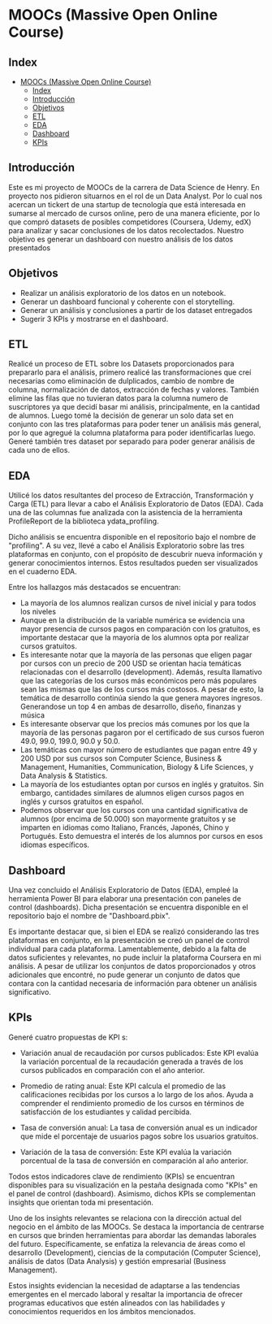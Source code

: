 # MOOCs (Massive Open Online Course)


## Index 
- [MOOCs (Massive Open Online Course)](#moocs-massive-open-online-course)
  - [Index](#index)
  - [Introducción](#introducción)
  - [Objetivos](#objetivos)
  - [ETL](#etl)
  - [EDA](#eda)
  - [Dashboard](#dashboard)
  - [KPIs](#kpis)
  
## Introducción

Este es mi proyecto de MOOCs de la carrera de Data Science de Henry. En proyecto nos pidieron situarnos en el rol de un Data Analyst. Por lo cual nos acercan un tickert de una startup de tecnología que está interesada en sumarse al mercado de cursos online, pero de una manera eficiente, por lo que compró datasets de posibles competidores (Coursera, Udemy, edX) para analizar y sacar conclusiones de los datos recolectados. Nuestro objetivo es generar un dashboard con nuestro análisis de los datos presentados

## Objetivos
- Realizar un análisis exploratorio de los datos en un notebook. 
- Generar un dashboard funcional y coherente con el storytelling.
- Generar un análisis y conclusiones a partir de los dataset entregados
- Sugerir 3 KPIs y mostrarse en el dashboard.

## ETL
Realicé un proceso de ETL sobre los Datasets proporcionados para prepararlo para el análisis, primero realicé las transformaciones que creí necesarias como eliminación de dulplicados, cambio de nombre de columna, normalización de datos, extracción de fechas y valores. También elimine las filas que no tuvieran datos para la columna numero de suscriptores ya que decidí basar mi análisis, principalmente, en la cantidad de alumnos. 
Luego tomé la decisión de generar un solo data set en conjunto con las tres plataformas para poder tener un análisis más general, por lo que agregué la columna plataforma para poder identificarlas luego. 
Generé también tres dataset por separado para poder generar análisis de cada uno de ellos.

## EDA
Utilicé los datos resultantes del proceso de Extracción, Transformación y Carga (ETL) para llevar a cabo el Análisis Exploratorio de Datos (EDA). Cada una de las columnas fue analizada con la asistencia de la herramienta ProfileReport de la biblioteca ydata_profiling.

Dicho análisis se encuentra disponible en el repositorio bajo el nombre de "profiling". A su vez, llevé a cabo el Análisis Exploratorio sobre las tres plataformas en conjunto, con el propósito de descubrir nueva información y generar conocimientos internos. Estos resultados pueden ser visualizados en el cuaderno EDA.

Entre los hallazgos más destacados se encuentran:
- La mayoría de los alumnos realizan cursos de nivel inicial y para todos los niveles
- Aunque en la distribución de la variable numérica se evidencia una mayor presencia de cursos pagos en comparación con los gratuitos, es importante destacar que la mayoría de los alumnos opta por realizar cursos gratuitos.
- Es interesante notar que la mayoría de las personas que eligen pagar por cursos con un precio de 200 USD se orientan hacia temáticas relacionadas con el desarrollo (development). Además, resulta llamativo que las categorías de los cursos más económicos pero más populares sean las mismas que las de los cursos más costosos. A pesar de esto, la temática de desarrollo continúa siendo la que genera mayores ingresos. Generandose un top 4 en ambas de desarrollo, diseño, finanzas y música
- Es interesante observar que los precios más comunes por los que la mayoría de las personas pagaron por el certificado de sus cursos fueron 49.0, 99.0, 199.0, 90.0 y 50.0. 
- Las temáticas con mayor número de estudiantes que pagan entre 49 y 200 USD por sus cursos son Computer Science, Business & Management, Humanities, Communication, Biology & Life Sciences, y Data Analysis & Statistics.
- La mayoría de los estudiantes optan por cursos en inglés y gratuitos. Sin embargo, cantidades similares de alumnos eligen cursos pagos en inglés y cursos gratuitos en español.
- Podemos observar que los cursos con una cantidad significativa de alumnos (por encima de 50.000) son mayormente gratuitos y se imparten en idiomas como Italiano, Francés, Japonés, Chino y Portugués. Esto demuestra el interés de los alumnos por cursos en esos idiomas específicos.

## Dashboard
Una vez concluido el Análisis Exploratorio de Datos (EDA), empleé la herramienta Power BI para elaborar una presentación con paneles de control (dashboards). Dicha presentación se encuentra disponible en el repositorio bajo el nombre de "Dashboard.pbix".

Es importante destacar que, si bien el EDA se realizó considerando las tres plataformas en conjunto, en la presentación se creó un panel de control individual para cada plataforma. Lamentablemente, debido a la falta de datos suficientes y relevantes, no pude incluir la plataforma Coursera en mi análisis. A pesar de utilizar los conjuntos de datos proporcionados y otros adicionales que encontré, no pude generar un conjunto de datos que contara con la cantidad necesaria de información para obtener un análisis significativo.

## KPIs
Generé cuatro propuestas de KPI s:
- Variación anual de recaudación por cursos publicados: Este KPI evalúa la variación porcentual de la recaudación generada a través de los cursos publicados en comparación con el año anterior.

- Promedio de rating anual: Este KPI calcula el promedio de las calificaciones recibidas por los cursos a lo largo de los años. Ayuda a comprender el rendimiento promedio de los cursos en términos de satisfacción de los estudiantes y calidad percibida.

- Tasa de conversión anual: La tasa de conversión anual es un indicador que mide el porcentaje de usuarios pagos sobre los usuarios gratuitos. 

- Variación de la tasa de conversión: Este KPI evalúa la variación porcentual de la tasa de conversión en comparación al año anterior.
  

Todos estos indicadores clave de rendimiento (KPIs) se encuentran disponibles para su visualización en la pestaña designada como "KPIs" en el panel de control (dashboard). Asimismo, dichos KPIs se complementan insights que orientan toda mi presentación.

Uno de los insights relevantes se relaciona con la dirección actual del negocio en el ámbito de las MOOCs. Se destaca la importancia de centrarse en cursos que brinden herramientas para abordar las demandas laborales del futuro. Específicamente, se enfatiza la relevancia de áreas como el desarrollo (Development), ciencias de la computación (Computer Science), análisis de datos (Data Analysis) y gestión empresarial (Business Management).

Estos insights evidencian la necesidad de adaptarse a las tendencias emergentes en el mercado laboral y resaltar la importancia de ofrecer programas educativos que estén alineados con las habilidades y conocimientos requeridos en los ámbitos mencionados.